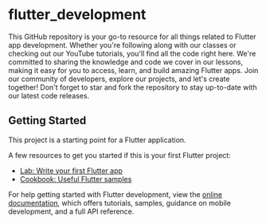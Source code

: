 # flutter_development

This GitHub repository is your go-to resource for all things related to Flutter app development. Whether you're following along with our classes or checking out our YouTube tutorials, you'll find all the code right here. We're committed to sharing the knowledge and code we cover in our lessons, making it easy for you to access, learn, and build amazing Flutter apps. Join our community of developers, explore our projects, and let's create together! Don't forget to star and fork the repository to stay up-to-date with our latest code releases.

## Getting Started

This project is a starting point for a Flutter application.

A few resources to get you started if this is your first Flutter project:

- [Lab: Write your first Flutter app](https://docs.flutter.dev/get-started/codelab)
- [Cookbook: Useful Flutter samples](https://docs.flutter.dev/cookbook)

For help getting started with Flutter development, view the
[online documentation](https://docs.flutter.dev/), which offers tutorials,
samples, guidance on mobile development, and a full API reference.
